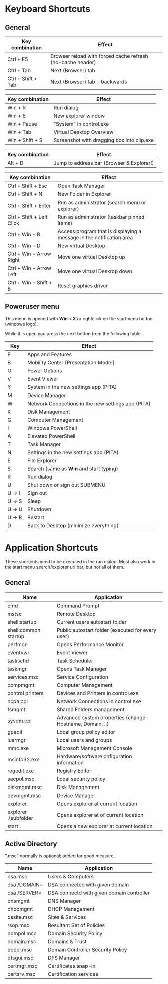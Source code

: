 # Keyboard Shortcuts

## General
Key combination | Effect
---|---
Ctrl + F5 | Browser reload with forced cache refresh (no-cache header)
Ctrl + Tab | Next (Browser) tab
Ctrl + Shift + Tab | Next (Browser) tab - backwards

Key combination | Effect
---|---
Win + R | Run dialog
Win + E | New explorer window
Win + Pause | "System" in control.exe
Win + Tab | Virtual Desktop Overview
Win + Shift + S | Screenshot with dragging box into clip.exe

Key combination | Effect
---|---
Alt + D | Jump to address bar (Browser & Explorer!)

Key combination | Effect
---|---
Ctrl + Shift + Esc | Open Task Manager
Ctrl + Shift + N | New Folder in Explorer
Ctrl + Shift + Enter | Run as administrator (search menu or explorer)
Ctrl + Shift + Left Click | Run as administrator (taskbar pinned items)
Ctrl + Win + B | Access program that is displaying a message in the notification area
Ctrl + Win + D | New virtual Desktop
Ctrl + Win + Arrow Right | Move one virtual Desktop up
Ctrl + Win + Arrow Left | Move one virtual Desktop down
Ctrl + Win + Shift + B | Reset graphics driver

## Poweruser menu
This menu is opened with **Win + X** or rightclick on the startmenu button (windows logo).

While it is open you press the next button from the following table.

Key | Effect
---|---
F | Apps and Features
B | Mobility Center (Presentation Mode!)
O | Power Options
V | Event Viewer
Y | System in the new settings app (PITA)
M | Device Manager
W | Network Connections in the new settings app (PITA)
K | Disk Management
G | Computer Management
I | Windows PowerShell
A | Elevated PowerShell
T | Task Manager
N | Settings in the new settings app (PITA)
E | File Explorer
S | Search (same as **Win** and start typing)
R | Run dialog
U | Shut down or sign out SUBMENU
U -> I | Sign out
U -> S | Sleep
U -> U | Shutdown
U -> R | Restart
D | Back to Desktop (minimize everything)

# Application Shortcuts
These shortcuts need to be executed in the run dialog. Most also work in the start menu search/explorer uri bar, but not all of them.

## General
Name | Application
---|---
cmd | Command Prompt
mstsc | Remote Desktop
shell:startup | Current users autostart folder
shell:common startup | Public autostart folder (executed for every user)
perfmon | Opens Performance Monitor
eventvwr | Event Viewer
taskschd | Task Scheduler
taskmgr | Opens Task Manager
services.msc | Service Configuration
compmgmt | Computer Management
control printers | Devices and Printers in control.exe
ncpa.cpl | Network Connections in control.exe
fsmgmt | Shared Folders management
sysdm.cpl | Advanced system properties (change Hostname, Domain, ..)
gpedit | Local group policy editor
lusrmgr | Local users and groups
mmc.exe | Microsoft Management Console
msinfo32.exe | Hardware/software cnfiguration information
regedit.exe | Registry Editor
secpol.msc | Local security policy
diskmgmt.msc | Disk Management
devmgmt.msc | Device Manager
explorer . | Opens explorer at current location
explorer .\subfolder | Opens explorer at _<subfolder>_ of current location
start . | Opens a _new_ explorer at current location

## Active Directory
".msc" normally is optional; added for good measure.

Name | Application
---|---
dsa.msc | Users & Computers
dsa /DOMAIN=<domain name> | DSA connected with given domain
dsa /SERVER=<dc name> | DSA connectd with given domain controller
dnsmgmt | DNS Manager
dhcpmgmt | DHCP Management
dssite.msc | Sites & Services
rsop.msc | Resultant Set of Policies
dompol.msc | Domain Security Policy
domain.msc | Domains & Trust
dcpol.msc | Domain Controller Security Policy
dfsgui.msc | DFS Manager
certmgr.msc | Certificates snap-in
certsrv.msc | Certification services
